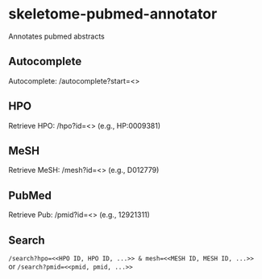 skeletome-pubmed-annotator
==========================

Annotates pubmed abstracts

Autocomplete
-------------
Autocomplete: /autocomplete?start=<<PREFIX>>

HPO
-------------
Retrieve HPO: /hpo?id=<<HPO ID>> (e.g., HP:0009381)

MeSH
-------------
Retrieve MeSH: /mesh?id=<<MESH ID>> (e.g., D012779)

PubMed
-------------
Retrieve Pub: /pmid?id=<<PUBMED ID>> (e.g., 12921311)

Search
-------------
`/search?hpo=<<HPO ID, HPO ID, ...>> & mesh=<<MESH ID, MESH ID, ...>>`
or
`/search?pmid=<<pmid, pmid, ...>>`
